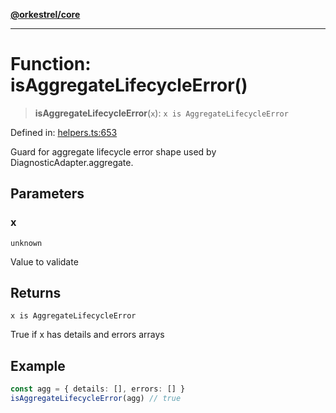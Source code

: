 [**@orkestrel/core**](../index.md)

***

# Function: isAggregateLifecycleError()

> **isAggregateLifecycleError**(`x`): `x is AggregateLifecycleError`

Defined in: [helpers.ts:653](https://github.com/orkestrel/core/blob/98df1af1b029ad0f39e413b90869151f4152e5dd/src/helpers.ts#L653)

Guard for aggregate lifecycle error shape used by DiagnosticAdapter.aggregate.

## Parameters

### x

`unknown`

Value to validate

## Returns

`x is AggregateLifecycleError`

True if x has details and errors arrays

## Example

```ts
const agg = { details: [], errors: [] }
isAggregateLifecycleError(agg) // true
```
